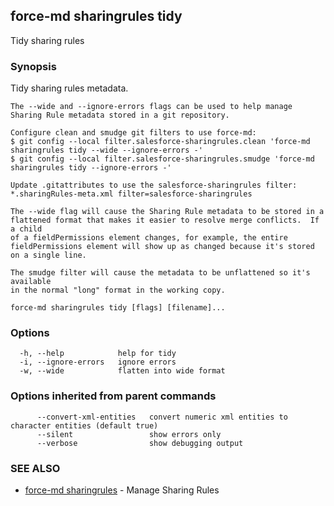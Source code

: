 ## force-md sharingrules tidy

Tidy sharing rules

### Synopsis


Tidy sharing rules metadata.

	The --wide and --ignore-errors flags can be used to help manage
	Sharing Rule metadata stored in a git repository.

	Configure clean and smudge git filters to use force-md:
	$ git config --local filter.salesforce-sharingrules.clean 'force-md sharingrules tidy --wide --ignore-errors -'
	$ git config --local filter.salesforce-sharingrules.smudge 'force-md sharingrules tidy --ignore-errors -'

	Update .gitattributes to use the salesforce-sharingrules filter:
	*.sharingRules-meta.xml filter=salesforce-sharingrules

	The --wide flag will cause the Sharing Rule metadata to be stored in a
	flattened format that makes it easier to resolve merge conflicts.  If a child
	of a fieldPermissions element changes, for example, the entire
	fieldPermissions element will show up as changed because it's stored on a single line.

	The smudge filter will cause the metadata to be unflattened so it's available
	in the normal "long" format in the working copy.



```
force-md sharingrules tidy [flags] [filename]...
```

### Options

```
  -h, --help            help for tidy
  -i, --ignore-errors   ignore errors
  -w, --wide            flatten into wide format
```

### Options inherited from parent commands

```
      --convert-xml-entities   convert numeric xml entities to character entities (default true)
      --silent                 show errors only
      --verbose                show debugging output
```

### SEE ALSO

* [force-md sharingrules](force-md_sharingrules.md)	 - Manage Sharing Rules

